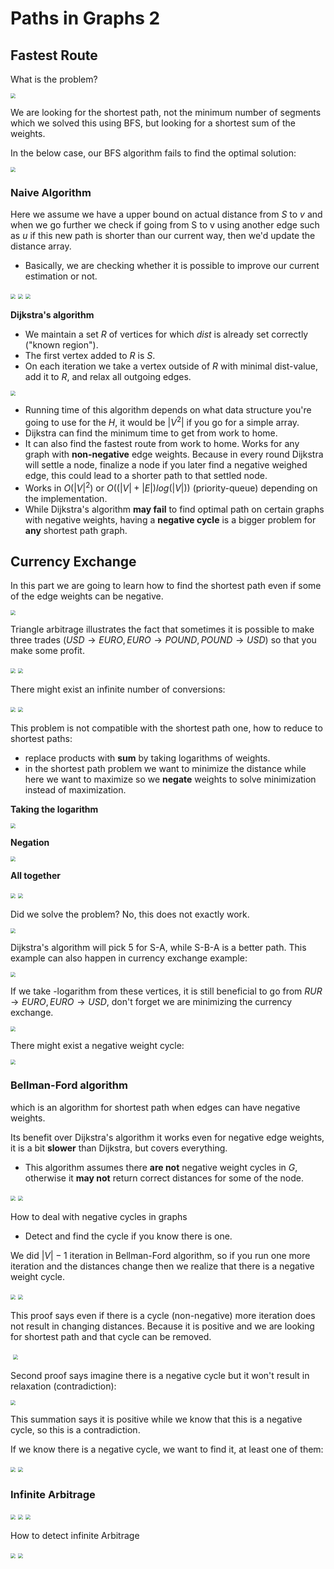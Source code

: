 # Paths in Graphs 2

## Fastest Route

What is the problem?

<img src="assets/graph-01.png" style="zoom:50%"/>

We are looking for the shortest path, not the minimum number of segments which we solved this using BFS, but looking for a shortest sum of the weights.

In the below case, our BFS algorithm fails to find the optimal solution:

<img src="assets/graph-02.png" style="zoom:50%"/>

### Naive Algorithm

Here we assume we have a upper bound on actual distance from $S$ to $v$ and when we go further we check if going from S to v using another edge such as $u$ if this new path is shorter than our current way, then we'd update the distance array.

* Basically, we are checking whether it is possible to improve our current estimation or not.

<img src="assets/graph-03.png" style="zoom:50%"/>

<img src="assets/graph-04.png" style="zoom:50%"/>

<img src="assets/graph-05.png" style="zoom:50%"/>

**Dijkstra's algorithm**

* We maintain a set $R$ of vertices for which $dist$ is already set correctly ("known region").
* The first vertex added to $R$ is $S$.
* On each iteration we take a vertex outside of $R$ with minimal dist-value, add it to $R$, and relax all outgoing edges.

<img src="assets/graph-06.png" style="zoom:50%"/>

* Running time of this algorithm depends on what data structure you're going to use for the $H$, it would be $|V^2|$ if you go for a simple array.
* Dijkstra can find the minimum time to get from work to home.
* It can also find the fastest route from work to home. Works for any graph with **non-negative** edge weights. Because in every round Dijkstra will settle a node, finalize a node if you later find a negative weighed edge, this could lead to a shorter path to that settled node.
* Works in $O(|V|^2)$ or $O((|V| + |E|) log (|V|))$ (priority-queue) depending on the implementation.
* While Dijkstra's algorithm **may fail** to find optimal path on certain graphs with negative weights, having a **negative cycle** is a bigger problem for **any** shortest path graph.

## Currency Exchange

In this part we are going to learn how to find the shortest path even if some of the edge weights can be negative.

<img src="assets/graph-07.png" style="zoom:50%"/>

Triangle arbitrage illustrates the fact that sometimes it is possible to make three trades ($USD \rightarrow EURO, EURO \rightarrow POUND, POUND \rightarrow USD$) so that you make some profit.

<img src="assets/graph-08.png" style="zoom:50%"/>

<img src="assets/graph-09.png" style="zoom:50%"/>

There might exist an infinite number of conversions:

<img src="assets/graph-10.png" style="zoom:50%"/>

<img src="assets/graph-11.png" style="zoom:50%"/>

This problem is not compatible with the shortest path one, how to reduce to shortest paths:

* replace products with **sum** by taking logarithms of weights.
* in the shortest path problem we want to minimize the distance while here we want to maximize so we **negate** weights to solve minimization instead of maximization.

**Taking the logarithm**

<img src="assets/graph-12.png" style="zoom:50%"/>

**Negation**

<img src="assets/graph-13.png" style="zoom:50%"/>

**All together**

<img src="assets/graph-14.png" style="zoom:50%"/>

<img src="assets/graph-15.png" style="zoom:50%"/>

Did we solve the problem? No, this does not exactly work.

<img src="assets/graph-16.png" style="zoom:50%"/>

Dijkstra's algorithm will pick 5 for S-A, while S-B-A is a better path. This example can also happen in currency exchange example:

<img src="assets/graph-17.png" style="zoom:50%"/>

If we take -logarithm from these vertices, it is still beneficial to go from $RUR \rightarrow EURO, EURO \rightarrow USD$, don't forget we are minimizing the currency exchange.

<img src="assets/graph-18.png" style="zoom:50%"/>



There might exist a negative weight cycle:

<img src="assets/graph-19.png" style="zoom:50%"/>

### Bellman-Ford algorithm

which is an algorithm for shortest path when edges can have negative weights.

Its benefit over Dijkstra's algorithm it works even for negative edge weights, it is a bit **slower** than Dijkstra, but covers everything.

* This algorithm assumes there **are not** negative weight cycles in $G$, otherwise it **may not** return correct distances for some of the node.

<img src="assets/graph-20.png" style="zoom:50%"/>

<img src="assets/graph-21.png" style="zoom:50%"/>

How to deal with negative cycles in graphs

* Detect and find the cycle if you know there is one.

We did $|V| - 1$ iteration in Bellman-Ford algorithm, so if you run one more iteration and the distances change then we realize that there is a negative weight cycle.

<img src="assets/graph-22.png" style="zoom:50%"/>

<img src="assets/graph-23.png" style="zoom:50%"/>

This proof says even if there is a cycle (non-negative) more iteration does not result in changing distances. Because it is positive and we are looking for shortest path and that cycle can be removed.

​																	<img src="assets/graph-24.png" style="zoom:50%"/>

Second proof says imagine there is a negative cycle but it won't result in relaxation (contradiction):

<img src="assets/graph-25.png" style="zoom:50%"/>

This summation says it is positive while we know that this is a negative cycle, so this is a contradiction.

If we know there is a negative cycle, we want to find it, at least one of them:

<img src="assets/graph-26.png" style="zoom:50%"/>

<img src="assets/graph-27.png" style="zoom:50%"/>

### Infinite Arbitrage

<img src="assets/graph-28.png" style="zoom:50%"/>

<img src="assets/graph-29.png" style="zoom:50%"/>

<img src="assets/graph-30.png" style="zoom:50%"/>

How to detect infinite Arbitrage

<img src="assets/graph-31.png" style="zoom:50%"/>

<img src="assets/graph-32.png" style="zoom:50%"/>
